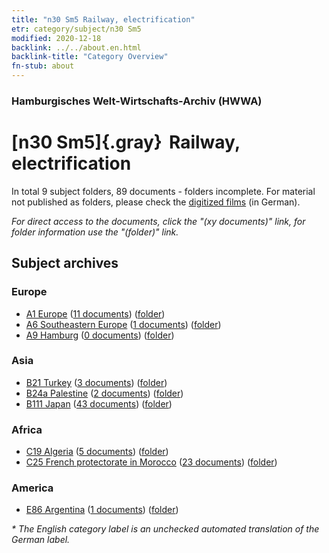 ```yaml
---
title: "n30 Sm5 Railway, electrification"
etr: category/subject/n30 Sm5
modified: 2020-12-18
backlink: ../../about.en.html
backlink-title: "Category Overview"
fn-stub: about
---
```


### Hamburgisches Welt-Wirtschafts-Archiv (HWWA)
# [n30 Sm5]{.gray}&#8201; Railway, electrification&#160; 





In total 9 subject folders, 89 documents - folders incomplete.
For material not published as folders, please check the [digitized films](/film/h1_sh) (in German).

_For direct access to the documents, click the "(xy documents)" link, for folder information use the "(folder)" link._

## Subject archives



### Europe

- [A1 Europe](../../../geo/about.en.html#A1) (<a href="https://dfg-viewer.de/show/?tx_dlf[id]=https://pm20.zbw.eu/mets/sh/1408xx/140892/1455xx/145536/public.mets.en.xml" target="_blank">11 documents</a>) ([folder](http://purl.org/pressemappe20/folder/sh/140892,145536))
- [A6 Southeastern Europe](../../../geo/about.en.html#A6) (<a href="https://dfg-viewer.de/show/?tx_dlf[id]=https://pm20.zbw.eu/mets/sh/1409xx/140900/1455xx/145536/public.mets.en.xml" target="_blank">1 documents</a>) ([folder](http://purl.org/pressemappe20/folder/sh/140900,145536))
- [A9 Hamburg](../../../geo/about.en.html#A9) (<a href="https://dfg-viewer.de/show/?tx_dlf[id]=https://pm20.zbw.eu/mets/sh/1409xx/140905/1455xx/145536/public.mets.en.xml" target="_blank">0 documents</a>) ([folder](http://purl.org/pressemappe20/folder/sh/140905,145536))

### Asia

- [B21 Turkey](../../../geo/about.en.html#B21) (<a href="https://dfg-viewer.de/show/?tx_dlf[id]=https://pm20.zbw.eu/mets/sh/1411xx/141111/1455xx/145536/public.mets.en.xml" target="_blank">3 documents</a>) ([folder](http://purl.org/pressemappe20/folder/sh/141111,145536))
- [B24a Palestine](../../../geo/about.en.html#B24a) (<a href="https://dfg-viewer.de/show/?tx_dlf[id]=https://pm20.zbw.eu/mets/sh/1411xx/141115/1455xx/145536/public.mets.en.xml" target="_blank">2 documents</a>) ([folder](http://purl.org/pressemappe20/folder/sh/141115,145536))
- [B111 Japan](../../../geo/about.en.html#B111) (<a href="https://dfg-viewer.de/show/?tx_dlf[id]=https://pm20.zbw.eu/mets/sh/1412xx/141272/1455xx/145536/public.mets.en.xml" target="_blank">43 documents</a>) ([folder](http://purl.org/pressemappe20/folder/sh/141272,145536))

### Africa

- [C19 Algeria](../../../geo/about.en.html#C19) (<a href="https://dfg-viewer.de/show/?tx_dlf[id]=https://pm20.zbw.eu/mets/sh/1413xx/141354/1455xx/145536/public.mets.en.xml" target="_blank">5 documents</a>) ([folder](http://purl.org/pressemappe20/folder/sh/141354,145536))
- [C25 French protectorate in Morocco](../../../geo/about.en.html#C25) (<a href="https://dfg-viewer.de/show/?tx_dlf[id]=https://pm20.zbw.eu/mets/sh/1413xx/141358/1455xx/145536/public.mets.en.xml" target="_blank">23 documents</a>) ([folder](http://purl.org/pressemappe20/folder/sh/141358,145536))

### America

- [E86 Argentina](../../../geo/about.en.html#E86) (<a href="https://dfg-viewer.de/show/?tx_dlf[id]=https://pm20.zbw.eu/mets/sh/1416xx/141692/1455xx/145536/public.mets.en.xml" target="_blank">1 documents</a>) ([folder](http://purl.org/pressemappe20/folder/sh/141692,145536))


_* The English category label is an unchecked automated translation of the German label._

